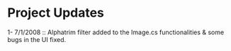 # Project Updates #

1- 7/1/2008 :: Alphatrim filter added to the Image.cs functionalities & some bugs in the UI fixed.